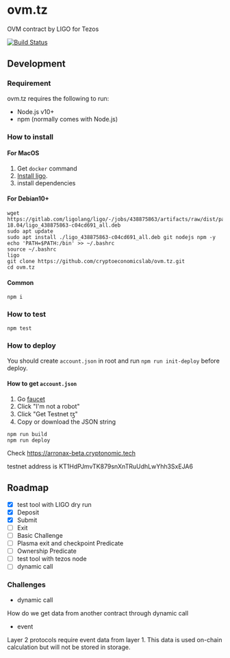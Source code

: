 # ovm.tz

OVM contract by LIGO for Tezos

[![Build Status](https://github.com/cryptoeconomicslab/ovm.tz/workflows/Test/badge.svg?branch=master)](https://github.com/cryptoeconomicslab/ovm.tz/actions)

## Development

### Requirement
ovm.tz requires the following to run:

- Node.js v10+
- npm (normally comes with Node.js)

### How to install

#### For MacOS
1. Get `docker` command
2. [Install ligo](https://ligolang.org/docs/intro/installation/).
3. install dependencies

#### For Debian10+
```
wget https://gitlab.com/ligolang/ligo/-/jobs/438875863/artifacts/raw/dist/package/ubuntu-18.04/ligo_438875863-c04cd691_all.deb
sudo apt update
sudo apt install ./ligo_438875863-c04cd691_all.deb git nodejs npm -y
echo 'PATH=$PATH:/bin' >> ~/.bashrc
source ~/.bashrc
ligo
git clone https://github.com/cryptoeconomicslab/ovm.tz.git
cd ovm.tz
```

#### Common
```
npm i
```

### How to test

```
npm test
```

### How to deploy

You should create `account.json` in root and run `npm run init-deploy` before deploy.

#### How to get `account.json`
1. Go [faucet](https://faucet.tzalpha.net/)
2. Click "I'm not a robot"
3. Click "Get Testnet ꜩ"
4. Copy or download the JSON string


```
npm run build
npm run deploy
```

Check https://arronax-beta.cryptonomic.tech

testnet address is KT1HdPJmvTK879snXnTRuUdhLwYhh3SxEJA6

## Roadmap

- [x] test tool with LIGO dry run
- [x] Deposit
- [x] Submit
- [ ] Exit
- [ ] Basic Challenge
- [ ] Plasma exit and checkpoint Predicate
- [ ] Ownership Predicate
- [ ] test tool with tezos node
- [ ] dynamic call

### Challenges

- dynamic call

How do we get data from another contract through dynamic call

- event

Layer 2 protocols require event data from layer 1. This data is used on-chain calculation but will not be stored in storage.
